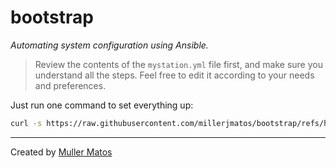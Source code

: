 # bootstrap

*Automating system configuration using Ansible.*

> Review the contents of the `mystation.yml` file first, and make sure you understand all the steps. Feel free to edit it according to your needs and preferences.

Just run one command to set everything up:

```bash
curl -s https://raw.githubusercontent.com/millerjmatos/bootstrap/refs/heads/main/tools.sh | bash
```
___
Created by [Muller Matos](https://linktr.ee/millerjmatos)
